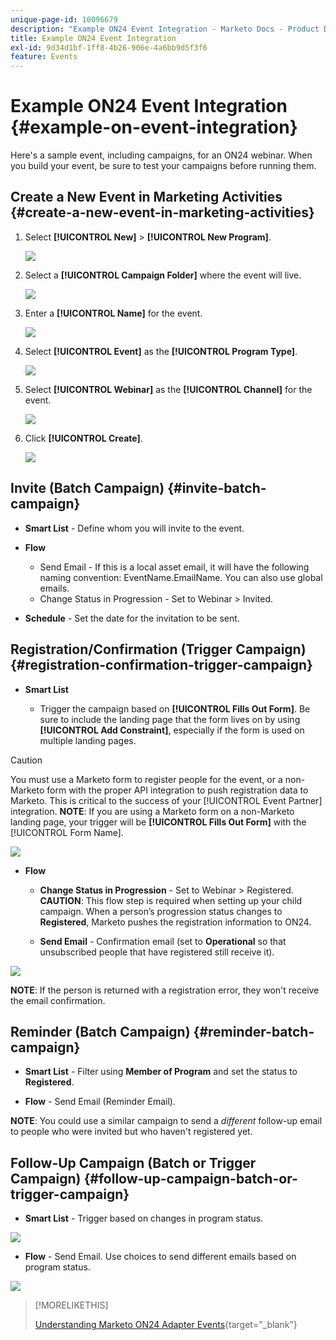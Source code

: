 ```yaml
---
unique-page-id: 10096679
description: "Example ON24 Event Integration - Marketo Docs - Product Documentation"
title: Example ON24 Event Integration
exl-id: 9d34d1bf-1ff8-4b26-906e-4a6bb9d5f3f6
feature: Events
---
```

# Example ON24 Event Integration {#example-on-event-integration}

Here's a sample event, including campaigns, for an ON24 webinar. When you build your event, be sure to test your campaigns before running them.

## Create a New Event in Marketing Activities {#create-a-new-event-in-marketing-activities}

1. Select **[!UICONTROL New]** > **[!UICONTROL New Program]**.

   ![](assets/image2015-12-22-15-3a35-3a15.png)

1. Select a **[!UICONTROL Campaign Folder]** where the event will live.

   ![](assets/image2015-12-22-15-3a39-3a51.png)

1. Enter a **[!UICONTROL Name]** for the event.

   ![](assets/image2015-12-22-15-3a43-3a4.png)

1. Select **[!UICONTROL Event]** as the **[!UICONTROL Program Type]**.

   ![](assets/image2015-12-22-15-3a44-3a41.png)

1. Select **[!UICONTROL Webinar]** as the **[!UICONTROL Channel]** for the event.

   ![](assets/image2015-12-22-15-3a46-3a34.png)

1. Click **[!UICONTROL Create]**.

   ![](assets/image2015-12-22-15-3a48-3a20.png)

## Invite (Batch Campaign)  {#invite-batch-campaign}

* **Smart List** - Define whom you will invite to the event.
* **Flow**

  * Send Email - If this is a local asset email, it will have the following naming convention: EventName.EmailName. You can also use global emails.
  * Change Status in Progression - Set to Webinar > Invited.

* **Schedule** - Set the date for the invitation to be sent.

## Registration/Confirmation (Trigger Campaign) {#registration-confirmation-trigger-campaign}

* **Smart List**

  * Trigger the campaign based on **[!UICONTROL Fills Out Form]**. Be sure to include the landing page that the form lives on by using **[!UICONTROL Add Constraint]**, especially if the form is used on multiple landing pages.

>[!CAUTION]
>
>You must use a Marketo form to register people for the event, or a non-Marketo form with the proper API integration to push registration data to Marketo. This is critical to the success of your [!UICONTROL Event Partner] integration. **NOTE**: If you are using a Marketo form on a non-Marketo landing page, your trigger will be **[!UICONTROL Fills Out Form]** with the [!UICONTROL Form Name].

![](assets/image2015-12-22-15-3a50-3a22.png)

* **Flow**

  * **Change Status in Progression** - Set to Webinar > Registered. **CAUTION**: This flow step is required when setting up your child campaign. When a person’s progression status changes to **Registered**, Marketo pushes the registration information to ON24.

  * **Send Email** - Confirmation email (set to **Operational** so that unsubscribed people that have registered still receive it).

![](assets/image2015-12-22-15-3a52-3a9.png)

**NOTE**: If the person is returned with a registration error, they won't receive the email confirmation.

## Reminder (Batch Campaign) {#reminder-batch-campaign}

* **Smart List** - Filter using **Member of Program** and set the status to **Registered**.

* **Flow** - Send Email (Reminder Email).

**NOTE**: You could use a similar campaign to send a *different* follow-up email to people who were invited but who haven't registered yet.

## Follow-Up Campaign (Batch or Trigger Campaign) {#follow-up-campaign-batch-or-trigger-campaign}

* **Smart List** - Trigger based on changes in program status.

![](assets/image2015-12-22-15-3a57-3a25.png)

* **Flow** - Send Email. Use choices to send different emails based on program status.

![](assets/ten.png)

>[!MORELIKETHIS]
>
>[Understanding Marketo ON24 Adapter Events](/help/marketo/product-docs/demand-generation/events/create-an-event/create-an-event-with-the-marketo-on24-adapter/understanding-marketo-on24-adapter-events.md){target="_blank"}
